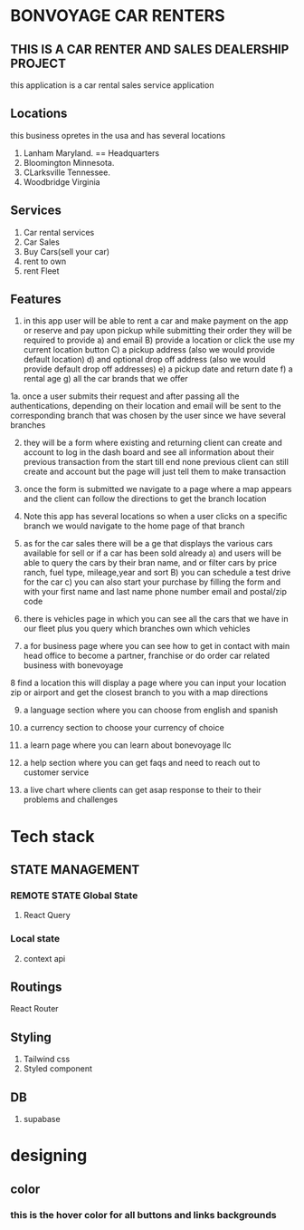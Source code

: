 # BONVOYAGE CAR RENTERS

## THIS IS A CAR RENTER AND SALES DEALERSHIP PROJECT

this application is a car rental sales service application

## Locations

this business opretes in the usa and has several locations

1. Lanham Maryland. == Headquarters
2. Bloomington Minnesota.
3. CLarksville Tennessee.
4. Woodbridge Virginia

## Services

1. Car rental services
2. Car Sales
3. Buy Cars(sell your car)
4. rent to own
5. rent Fleet

## Features

1. in this app user will be able to rent a car and make payment on the app or reserve and pay upon pickup
   while submitting their order they will be required to provide
   a) and email
   B) provide a location or click the use my current location button
   C) a pickup address (also we would provide default location)
   d) and optional drop off address (also we would provide default drop off addresses)
   e) a pickup date and return date
   f) a rental age
   g) all the car brands that we offer

1a. once a user submits their request and after passing all the authentications, depending on their location
and email will be sent to the corresponding branch that was chosen by the user since we have several branches

2. they will be a form where existing and returning client can create and account to log in the dash board and see
   all information about their previous transaction from the start till end
   none previous client can still create and account but the page will just tell them to make transaction

3. once the form is submitted we navigate to a page where a map appears and the client can follow the directions to get the branch location

4. Note this app has several locations so when a user clicks on a specific branch we would navigate to the home page of that branch

5. as for the car sales there will be a ge that displays the various cars available for sell or if a car has been sold already
   a) and users will be able to query the cars by their bran name, and or filter cars by price ranch, fuel type, mileage,year and sort
   B) you can schedule a test drive for the car
   c) you can also start your purchase by filling the form and with your first name and last name phone number email and postal/zip code

6. there is vehicles page in which you can see all the cars that we have in our fleet
   plus you query which branches own which vehicles

7. a for business page where you can see how to get in contact with main head office to become a partner, franchise or do order car related business with bonevoyage

8 find a location this will display a page where you can input your location zip or airport and get the closest branch to you with a map directions

9. a language section where you can choose from english and spanish

10. a currency section to choose your currency of choice

11. a learn page where you can learn about bonevoyage llc

12. a help section where you can get faqs and need to reach out to customer service

13. a live chart where clients can get asap response to their to their problems and challenges

# Tech stack

## STATE MANAGEMENT

### REMOTE STATE Global State

1. React Query

### Local state

2. context api

## Routings

React Router

## Styling

1. Tailwind css
2. Styled component

## DB

1. supabase

# designing

## color

### this is the hover color for all buttons and links backgrounds
